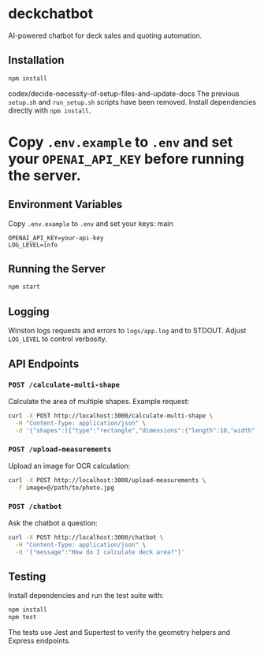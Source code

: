 # deckchatbot
AI-powered chatbot for deck sales and quoting automation.

## Installation
```bash
npm install
```

codex/decide-necessity-of-setup-files-and-update-docs
The previous `setup.sh` and `run_setup.sh` scripts have been removed. Install
dependencies directly with `npm install`.

Copy `.env.example` to `.env` and set your `OPENAI_API_KEY` before running the server.
=======
## Environment Variables
Copy `.env.example` to `.env` and set your keys:
main

```
OPENAI_API_KEY=your-api-key
LOG_LEVEL=info
```

## Running the Server
```bash
npm start
```

## Logging
Winston logs requests and errors to `logs/app.log` and to STDOUT. Adjust `LOG_LEVEL` to control verbosity.

## API Endpoints

### `POST /calculate-multi-shape`
Calculate the area of multiple shapes. Example request:
```bash
curl -X POST http://localhost:3000/calculate-multi-shape \
  -H "Content-Type: application/json" \
  -d '{"shapes":[{"type":"rectangle","dimensions":{"length":10,"width":20}},{"type":"polygon","dimensions":{"points":[{"x":0,"y":0},{"x":4,"y":0},{"x":4,"y":3}]}},{"type":"circle","dimensions":{"radius":5},"isPool":true}],"wastagePercent":10}'
```

### `POST /upload-measurements`
Upload an image for OCR calculation:
```bash
curl -X POST http://localhost:3000/upload-measurements \
  -F image=@/path/to/photo.jpg
```

### `POST /chatbot`
Ask the chatbot a question:
```bash
curl -X POST http://localhost:3000/chatbot \
  -H "Content-Type: application/json" \
  -d '{"message":"How do I calculate deck area?"}'
```

## Testing
Install dependencies and run the test suite with:
```bash
npm install
npm test
```

The tests use Jest and Supertest to verify the geometry helpers and Express endpoints.
